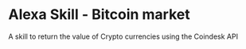 # Alexa Skill - Bitcoin market

A skill to return the value of Crypto currencies using the Coindesk API